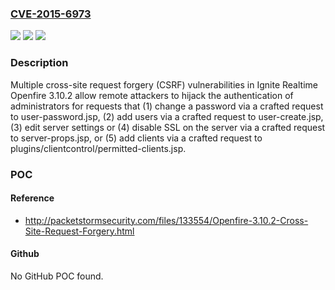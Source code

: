 ### [CVE-2015-6973](https://cve.mitre.org/cgi-bin/cvename.cgi?name=CVE-2015-6973)
![](https://img.shields.io/static/v1?label=Product&message=n%2Fa&color=blue)
![](https://img.shields.io/static/v1?label=Version&message=n%2Fa&color=blue)
![](https://img.shields.io/static/v1?label=Vulnerability&message=n%2Fa&color=brighgreen)

### Description

Multiple cross-site request forgery (CSRF) vulnerabilities in Ignite Realtime Openfire 3.10.2 allow remote attackers to hijack the authentication of administrators for requests that (1) change a password via a crafted request to user-password.jsp, (2) add users via a crafted request to user-create.jsp, (3) edit server settings or (4) disable SSL on the server via a crafted request to server-props.jsp, or (5) add clients via a crafted request to plugins/clientcontrol/permitted-clients.jsp.

### POC

#### Reference
- http://packetstormsecurity.com/files/133554/Openfire-3.10.2-Cross-Site-Request-Forgery.html

#### Github
No GitHub POC found.

